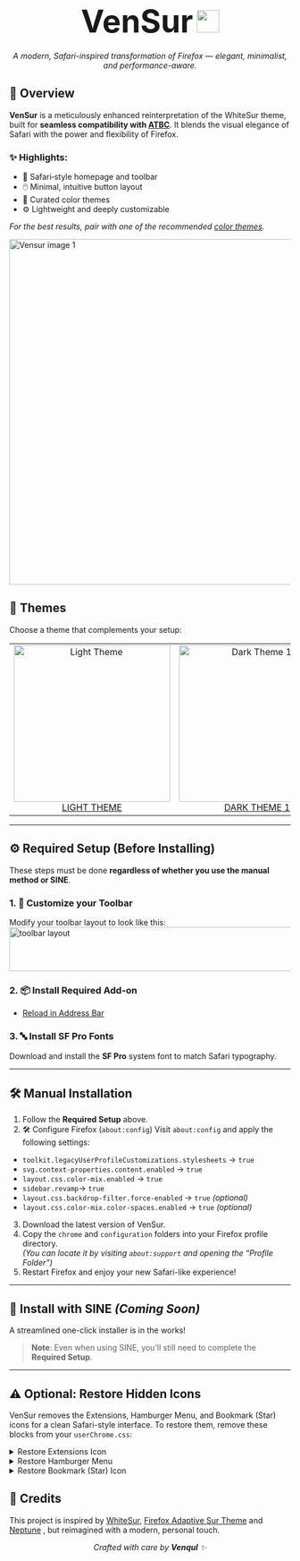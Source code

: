 <h1 align="center">
  <strong style="font-size: 2em;">VenSur</strong>
  <img src="https://github.com/user-attachments/assets/40595330-c5e2-4ff5-a777-38c1aafaacbb" width="40" height="40">
</h1>
<p align="center"><em>A modern, Safari-inspired transformation of Firefox — elegant, minimalist, and performance-aware.</em></p>

## 🌟 Overview
**VenSur** is a meticulously enhanced reinterpretation of the WhiteSur theme, built for **seamless compatibility with [ATBC](https://github.com/easonwong-de/Adaptive-Tab-Bar-Colour)**. It blends the visual elegance of Safari with the power and flexibility of Firefox.

### ✨ Highlights:
- 🧭 Safari‑style homepage and toolbar  
- 🖱️ Minimal, intuitive button layout  
- 🎨 Curated color themes  
- ⚙️ Lightweight and deeply customizable  

*For the best results, pair with one of the recommended [color themes](#-themes).*

<img width="1949" height="618" alt="Vensur image 1" src="https://github.com/user-attachments/assets/dd6b4e81-c6ed-4113-b257-6eefd5a3f812" />


## 🎨 Themes
Choose a theme that complements your setup:

<table>
  <tr>
    <td align="center">
      <img src="https://github.com/user-attachments/assets/4ffd5506-02dd-4124-88ae-dd4ba36ea741" width="280" alt="Light Theme"/><br/>
      <a href="https://addons.mozilla.org/en-US/firefox/addon/safari-15-light-theme/">LIGHT THEME</a>
    </td>
    <td align="center">
      <img src="https://github.com/user-attachments/assets/25012711-8168-46c5-8375-a34e80606c6b" width="280" alt="Dark Theme 1"/><br/>
      <a href="https://addons.mozilla.org/en-US/firefox/addon/safari-15-dark-theme/">DARK THEME 1</a>
    </td>
    <td align="center">
      <img src="https://github.com/user-attachments/assets/9b4c862e-cf61-4133-ad16-7f4fdce651fa" width="280" alt="Dark Theme 2"/><br/>
      <a href="https://addons.mozilla.org/en-US/firefox/addon/dark-theme-for-whitesur/">DARK THEME 2</a>
    </td>
  </tr>
</table>

---

## ⚙️ Required Setup (Before Installing)

These steps must be done **regardless of whether you use the manual method or SINE**. 

### 1. 🧩 Customize your Toolbar
Modify your toolbar layout to look like this:  
<img width="940" height="79" alt="toolbar layout" src="https://github.com/user-attachments/assets/45b7cc9e-a2bb-4b19-b5a2-f161341038a7" />

### 2. 📦 Install Required Add-on
- [Reload in Address Bar](https://addons.mozilla.org/en-US/firefox/addon/reload-in-address-bar/)

### 3. 🔤 Install SF Pro Fonts
Download and install the **SF Pro** system font to match Safari typography.

---

## 🛠️ Manual Installation

1. Follow the **Required Setup** above.
2. 🛠️ Configure Firefox (`about:config`)
Visit `about:config` and apply the following settings:

- `toolkit.legacyUserProfileCustomizations.stylesheets` → `true`  
- `svg.context-properties.content.enabled` → `true`  
- `layout.css.color-mix.enabled` → `true`
- `sidebar.revamp`→ `true`
- `layout.css.backdrop-filter.force-enabled` → `true` *(optional)*  
- `layout.css.color-mix.color-spaces.enabled` → `true` *(optional)* 
3. Download the latest version of VenSur.
4. Copy the `chrome` and `configuration` folders into your Firefox profile directory.  
   *(You can locate it by visiting `about:support` and opening the “Profile Folder”)*  
5. Restart Firefox and enjoy your new Safari-like experience!

---

## 🚀 Install with SINE *(Coming Soon)*

A streamlined one-click installer is in the works!

> **Note**: Even when using SINE, you'll still need to complete the **Required Setup**.

---
## ⚠️ Optional: Restore Hidden Icons
VenSur removes the Extensions, Hamburger Menu, and Bookmark (Star) icons for a clean Safari-style interface. To restore them, remove these blocks from your `userChrome.css`:

<details>
  <summary>Restore Extensions Icon</summary>

<pre><code>#unified-extensions-button { width: 3px; padding-inline: 0 !important; }
#unified-extensions-button > .toolbarbutton-icon { width: 0 !important; }</code></pre>

</details>

<details>
  <summary>Restore Hamburger Menu</summary>

<pre><code>#PanelUI-menu-button { display: none !important; }</code></pre>

</details>

<details>
  <summary>Restore Bookmark (Star) Icon</summary>

<pre><code>#star-button-box { display: none !important; }</code></pre>

</details>


## 🙌 Credits

This project is inspired by [WhiteSur](https://github.com/AdamXweb/WhiteSurFirefoxThemeMacOS), [Firefox Adaptive Sur Theme](https://github.com/easonwong-de/Firefox-Adaptive-Sur-Theme) and [Neptune](https://github.com/yiiyahui/Neptune-Firefox) , but reimagined with a modern, personal touch.

<p align="center"><em>Crafted with care by <strong>Venqul</strong> ✨</em></p>

